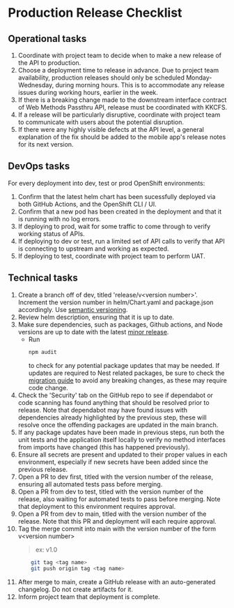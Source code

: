 # Production Release Checklist

## Operational tasks
1. Coordinate with project team to decide when to make a new release of the API to production.
2. Choose a deployment time to release in advance. Due to project team availability, production releases should only be scheduled Monday-Wednesday, during morning hours. This is to accommodate any release issues during working hours, earlier in the week.
3. If there is a breaking change made to the downstream interface contract of Web Methods Passthru API, release must be coordinated with KKCFS.
4. If a release will be particularly disruptive, coordinate with project team to communicate with users about the potential disruption.
5. If there were any highly visible defects at the API level, a general explanation of the fix should be added to the mobile app's release notes for its next version.

## DevOps tasks
For every deployment into dev, test or prod OpenShift environments:
1. Confirm that the latest helm chart has been sucessfully deployed via both GitHub Actions, and the OpenShift CLI / UI.
2. Confirm that a new pod has been created in the deployment and that it is running with no log errors.
3. If deploying to prod, wait for some traffic to come through to verify working status of APIs.
4. If deploying to dev or test, run a limited set of API calls to verify that API is connecting to upstream and working as expected.
5. If deploying to test, coordinate with project team to perform UAT.

## Technical tasks
1. Create a branch off of dev, titled 'release/v\<version number\>'. Increment the version number in helm/Chart.yaml and package.json accordingly. Use [semantic versioning](https://semver.org/).
2. Review helm description, ensuring that it is up to date.
3. Make sure dependencies, such as packages, Github actions, and Node versions are up to date with the latest [minor release](https://semver.org/).
	- Run 
		```bash
		npm audit
		```
		to check for any potential package updates that may be needed. If updates are required to Nest related packages, be sure to check the [migration guide](https://docs.nestjs.com/migration-guide) to avoid any breaking changes, as these may require code change.
4. Check the 'Security' tab on the GitHub repo to see if dependabot or code scanning has found anything that should be resolved prior to release. Note that dependabot may have found issues with dependencies already highlighted by the previous step, these will resolve once the offending packages are updated in the main branch.
5. If any package updates have been made in previous steps, run both the unit tests and the application itself locally to verify no method interfaces from imports have changed (this has happened previously).
6. Ensure all secrets are present and updated to their proper values in each environment, especially if new secrets have been added since the previous release.
7. Open a PR to dev first, titled with the version number of the release, ensuring all automated tests pass before merging.
8. Open a PR from dev to test, titled with the version number of the release, also waiting for automated tests to pass before merging. Note that deployment to this environment requires approval.
9. Open a PR from dev to main, titled with the version number of the release. Note that this PR and deployment will each require approval.
10. Tag the merge commit into main with the version number of the form v\<version number\> 
	> ex: v1.0
	```bash
		git tag <tag name>
		git push origin tag <tag name>
	```
11. After merge to main, create a GitHub release with an auto-generated changelog. Do not create artifacts for it.
12. Inform project team that deployment is complete.
